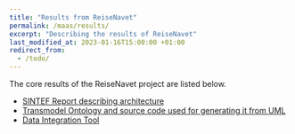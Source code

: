 ```yaml
---
title: "Results from ReiseNavet"
permalink: /maas/results/
excerpt: "Describing the results of ReiseNavet"
last_modified_at: 2023-01-16T15:00:00 +01:00
redirect_from:
  - /todo/
---
```


The core results of the ReiseNavet project are listed below. 

* [SINTEF Report describing architecture](https://github.com/ReiseNavet/ReiseNavet.github.io/raw/master/assets/SINTEF_Report_architecture_final.pdf)
* [Transmodel Ontology and source code used for generating it from UML](https://github.com/ReiseNavet/transmodel-onto)
* [Data Integration Tool](https://github.com/ReiseNavet/data-integration-tool)

